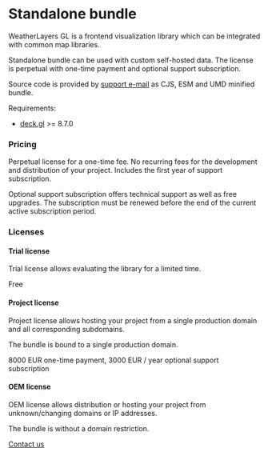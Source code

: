 # Standalone bundle

WeatherLayers GL is a frontend visualization library which can be integrated with common map libraries.

Standalone bundle can be used with custom self-hosted data. The license is perpetual with one-time payment and optional support subscription.

Source code is provided by [support e-mail](https://weatherlayers.com) as CJS, ESM and UMD minified bundle.

Requirements:

* [deck.gl](https://deck.gl) >= 8.7.0

### Pricing

Perpetual license for a one-time fee. No recurring fees for the development and distribution of your project. Includes the first year of support subscription.

Optional support subscription offers technical support as well as free upgrades. The subscription must be renewed before the end of the current active subscription period.

### Licenses

#### Trial license

Trial license allows evaluating the library for a limited time.

Free

#### Project license

Project license allows hosting your project from a single production domain and all corresponding subdomains.

The bundle is bound to a single production domain.

8000 EUR one-time payment, 3000 EUR / year optional support subscription

#### OEM license

OEM license allows distribution or hosting your project from unknown/changing domains or IP addresses.

The bundle is without a domain restriction.

[Contact us](https://weatherlayers.com)
